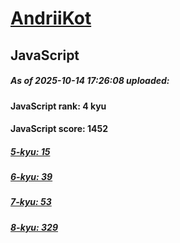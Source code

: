 # [AndriiKot](https://www.codewars.com/users/AndriiKot) 

## JavaScript

##### As of 2025-10-14 17:26:08 uploaded:

#### JavaScript rank: 4 kyu

#### JavaScript score: 1452

##### [5-kyu: 15](https://github.com/AndriiKot/JavaScript__CodeWars/tree/main/kyu-5)

##### [6-kyu: 39](https://github.com/AndriiKot/JavaScript__CodeWars/tree/main/kyu-6)

##### [7-kyu: 53](https://github.com/AndriiKot/JavaScript__CodeWars/tree/main/kyu-7)

##### [8-kyu: 329](https://github.com/AndriiKot/JavaScript__CodeWars/tree/main/kyu-8)


